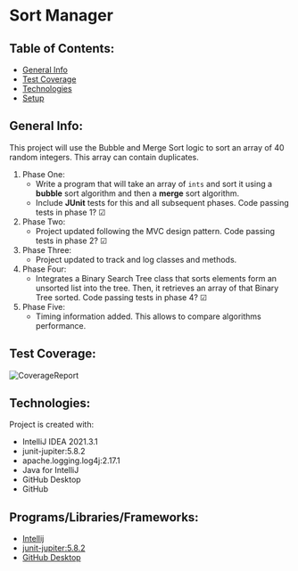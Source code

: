 # Sort Manager

## Table of Contents:

* [General Info](#general-info)
* [Test Coverage](#test-coverage)
* [Technologies](#techonologies)
* [Setup](#setup)

## General Info:
This project will use the Bubble and Merge Sort logic to sort an array of 40 random integers. This array can contain duplicates.
1. Phase One:
   * Write a program that will take an array of `ints` and sort it using a **bubble** sort algorithm and then a **merge** sort algorithm.
   * Include **JUnit** tests for this and all subsequent phases. Code passing tests in phase 1? &#9745;
2. Phase Two:
   * Project updated following the MVC design pattern. Code passing tests in phase 2? &#9745;
3. Phase Three:
   * Project updated to track and log classes and methods.
4. Phase Four:
   * Integrates a Binary Search Tree class that sorts elements form an unsorted list into the tree. Then, it retrieves an array of that Binary Tree sorted. Code passing tests in phase 4? &#9745;
6. Phase Five:
   * Timing information added. This allows to compare algorithms performance.


## Test Coverage:
![CoverageReport](![CoverageReport](https://user-images.githubusercontent.com/63067669/152596124-a3e3e086-2cf8-4e3e-8d7c-2031b30c7215.png))

## Technologies:

Project is created with:
* IntelliJ IDEA 2021.3.1
* junit-jupiter:5.8.2
* apache.logging.log4j:2.17.1
* Java for IntelliJ
* GitHub Desktop
* GitHub

## Programs/Libraries/Frameworks:
* [Intellij](https://www.jetbrains.com/idea/download/#section=windows)
* [junit-jupiter:5.8.2](https://junit.org/junit5/docs/current/user-guide/)
* [GitHub Desktop](https://desktop.github.com)

